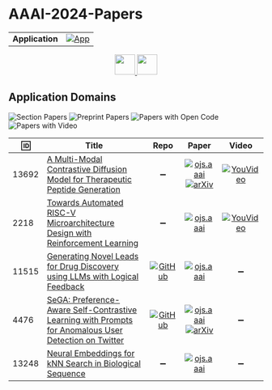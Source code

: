 # AAAI-2024-Papers

<table>
    <tr>
        <td><strong>Application</strong></td>
        <td>
            <a href="https://huggingface.co/spaces/DmitryRyumin/NewEraAI-Papers" style="float:left;">
                <img src="https://img.shields.io/badge/🤗-NewEraAI--Papers-FFD21F.svg" alt="App" />
            </a>
        </td>
    </tr>
</table>

<div align="center">
    <a href="https://github.com/DmitryRyumin/AAAI-2024-Papers/">
        <img src="https://cdn.jsdelivr.net/gh/DmitryRyumin/NewEraAI-Papers@main/images/home.svg" width="40" alt="" />
    </a>
    <a href="https://github.com/DmitryRyumin/AAAI-2024-Papers/blob/main/sections/2024/main/cognitive_modeling_and_cognitive_systems.md">
        <img src="https://cdn.jsdelivr.net/gh/DmitryRyumin/NewEraAI-Papers@main/images/right.svg" width="40" alt="" />
    </a>
</div>

## Application Domains

![Section Papers](https://img.shields.io/badge/Section%20Papers-soon-42BA16) ![Preprint Papers](https://img.shields.io/badge/Preprint%20Papers-soon-b31b1b) ![Papers with Open Code](https://img.shields.io/badge/Papers%20with%20Open%20Code-soon-1D7FBF) ![Papers with Video](https://img.shields.io/badge/Papers%20with%20Video-soon-FF0000)

| :id: | **Title** | **Repo** | **Paper** | **Video** |
|------|-----------|:--------:|:---------:|:---------:|
| 13692 | [A Multi-Modal Contrastive Diffusion Model for Therapeutic Peptide Generation](https://ojs.aaai.org/index.php/AAAI/article/view/27749) | :heavy_minus_sign: | [![ojs.aaai](https://img.shields.io/badge/pdf-ojs.aaai-1F6292.svg)](https://ojs.aaai.org/index.php/AAAI/article/view/27749/27541) <br /> [![arXiv](https://img.shields.io/badge/arXiv-2312.15665-b31b1b.svg)](https://arxiv.org/abs/2312.15665) | [![YouVideo](https://img.shields.io/badge/Video-000000??&style=flat&logo=youtube&logoColor=white)](https://underline.io/lecture/93623-a-multi-modal-contrastive-diffusion-model-for-therapeutic-peptide-generation) |
| 2218 | [Towards Automated RISC-V Microarchitecture Design with Reinforcement Learning](https://ojs.aaai.org/index.php/AAAI/article/view/27750) | :heavy_minus_sign: | [![ojs.aaai](https://img.shields.io/badge/pdf-ojs.aaai-1F6292.svg)](https://ojs.aaai.org/index.php/AAAI/article/view/27750/27543) | [![YouVideo](https://img.shields.io/badge/Video-000000??&style=flat&logo=youtube&logoColor=white)](https://underline.io/lecture/92603-towards-automated-risc-v-microarchitecture-design-with-reinforcement-learning) |
| 11515 | [Generating Novel Leads for Drug Discovery using LLMs with Logical Feedback](https://ojs.aaai.org/index.php/AAAI/article/view/27751) | [![GitHub](https://img.shields.io/github/stars/Shreyas-Bhat/LMLF?style=flat)](https://github.com/Shreyas-Bhat/LMLF) | [![ojs.aaai](https://img.shields.io/badge/pdf-ojs.aaai-1F6292.svg)](https://ojs.aaai.org/index.php/AAAI/article/view/27751/27545) | :heavy_minus_sign: |
| 4476 | [SeGA: Preference-Aware Self-Contrastive Learning with Prompts for Anomalous User Detection on Twitter](https://ojs.aaai.org/index.php/AAAI/article/view/27752) | [![GitHub](https://img.shields.io/github/stars/ying0409/SeGA?style=flat)](https://github.com/ying0409/SeGA) | [![ojs.aaai](https://img.shields.io/badge/pdf-ojs.aaai-1F6292.svg)](https://ojs.aaai.org/index.php/AAAI/article/view/27752/27547) <br /> [![arXiv](https://img.shields.io/badge/arXiv-2312.11553-b31b1b.svg)](https://arxiv.org/abs/2312.11553) | :heavy_minus_sign: |
| 13248 | [Neural Embeddings for kNN Search in Biological Sequence](https://ojs.aaai.org/index.php/AAAI/article/view/27753) | :heavy_minus_sign: | [![ojs.aaai](https://img.shields.io/badge/pdf-ojs.aaai-1F6292.svg)](https://ojs.aaai.org/index.php/AAAI/article/view/27753/27549) | :heavy_minus_sign: |
